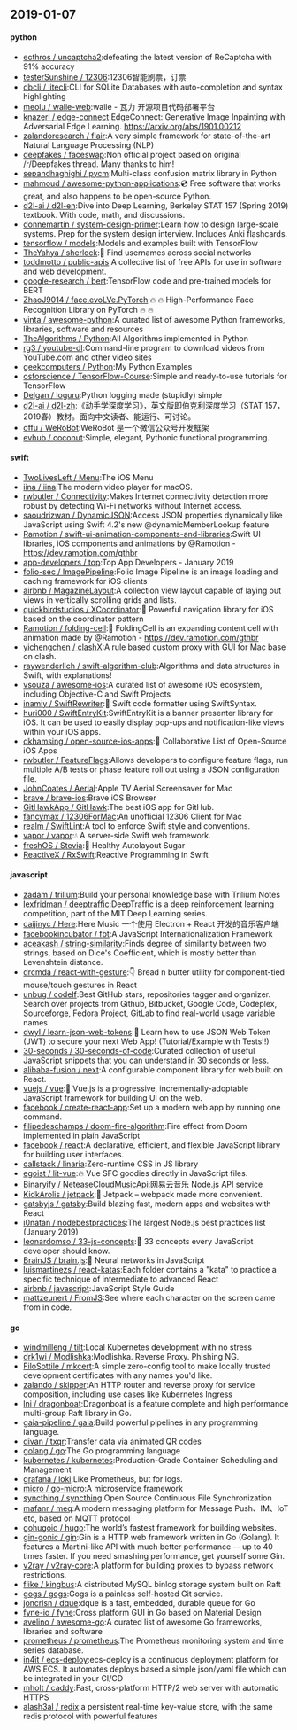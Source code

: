 ## 2019-01-07

#### python
* [ecthros / uncaptcha2](https://github.com/ecthros/uncaptcha2):defeating the latest version of ReCaptcha with 91% accuracy
* [testerSunshine / 12306](https://github.com/testerSunshine/12306):12306智能刷票，订票
* [dbcli / litecli](https://github.com/dbcli/litecli):CLI for SQLite Databases with auto-completion and syntax highlighting
* [meolu / walle-web](https://github.com/meolu/walle-web):walle - 瓦力 开源项目代码部署平台
* [knazeri / edge-connect](https://github.com/knazeri/edge-connect):EdgeConnect: Generative Image Inpainting with Adversarial Edge Learning. https://arxiv.org/abs/1901.00212
* [zalandoresearch / flair](https://github.com/zalandoresearch/flair):A very simple framework for state-of-the-art Natural Language Processing (NLP)
* [deepfakes / faceswap](https://github.com/deepfakes/faceswap):Non official project based on original /r/Deepfakes thread. Many thanks to him!
* [sepandhaghighi / pycm](https://github.com/sepandhaghighi/pycm):Multi-class confusion matrix library in Python
* [mahmoud / awesome-python-applications](https://github.com/mahmoud/awesome-python-applications):💿
Free software that works great, and also happens to be open-source Python.
* [d2l-ai / d2l-en](https://github.com/d2l-ai/d2l-en):Dive into Deep Learning, Berkeley STAT 157 (Spring 2019) textbook. With code, math, and discussions.
* [donnemartin / system-design-primer](https://github.com/donnemartin/system-design-primer):Learn how to design large-scale systems. Prep for the system design interview. Includes Anki flashcards.
* [tensorflow / models](https://github.com/tensorflow/models):Models and examples built with TensorFlow
* [TheYahya / sherlock](https://github.com/TheYahya/sherlock):🔎
Find usernames across social networks
* [toddmotto / public-apis](https://github.com/toddmotto/public-apis):A collective list of free APIs for use in software and web development.
* [google-research / bert](https://github.com/google-research/bert):TensorFlow code and pre-trained models for BERT
* [ZhaoJ9014 / face.evoLVe.PyTorch](https://github.com/ZhaoJ9014/face.evoLVe.PyTorch):🔥
🔥
High-Performance Face Recognition Library on PyTorch
🔥
🔥
* [vinta / awesome-python](https://github.com/vinta/awesome-python):A curated list of awesome Python frameworks, libraries, software and resources
* [TheAlgorithms / Python](https://github.com/TheAlgorithms/Python):All Algorithms implemented in Python
* [rg3 / youtube-dl](https://github.com/rg3/youtube-dl):Command-line program to download videos from YouTube.com and other video sites
* [geekcomputers / Python](https://github.com/geekcomputers/Python):My Python Examples
* [osforscience / TensorFlow-Course](https://github.com/osforscience/TensorFlow-Course):Simple and ready-to-use tutorials for TensorFlow
* [Delgan / loguru](https://github.com/Delgan/loguru):Python logging made (stupidly) simple
* [d2l-ai / d2l-zh](https://github.com/d2l-ai/d2l-zh):《动手学深度学习》，英文版即伯克利深度学习（STAT 157，2019春）教材。面向中文读者、能运行、可讨论。
* [offu / WeRoBot](https://github.com/offu/WeRoBot):WeRoBot 是一个微信公众号开发框架
* [evhub / coconut](https://github.com/evhub/coconut):Simple, elegant, Pythonic functional programming.

#### swift
* [TwoLivesLeft / Menu](https://github.com/TwoLivesLeft/Menu):The iOS Menu
* [iina / iina](https://github.com/iina/iina):The modern video player for macOS.
* [rwbutler / Connectivity](https://github.com/rwbutler/Connectivity):Makes Internet connectivity detection more robust by detecting Wi-Fi networks without Internet access.
* [saoudrizwan / DynamicJSON](https://github.com/saoudrizwan/DynamicJSON):Access JSON properties dynamically like JavaScript using Swift 4.2's new @dynamicMemberLookup feature
* [Ramotion / swift-ui-animation-components-and-libraries](https://github.com/Ramotion/swift-ui-animation-components-and-libraries):Swift UI libraries, iOS components and animations by @Ramotion - https://dev.ramotion.com/gthbr
* [app-developers / top](https://github.com/app-developers/top):Top App Developers - January 2019
* [folio-sec / ImagePipeline](https://github.com/folio-sec/ImagePipeline):Folio Image Pipeline is an image loading and caching framework for iOS clients
* [airbnb / MagazineLayout](https://github.com/airbnb/MagazineLayout):A collection view layout capable of laying out views in vertically scrolling grids and lists.
* [quickbirdstudios / XCoordinator](https://github.com/quickbirdstudios/XCoordinator):🎌
Powerful navigation library for iOS based on the coordinator pattern
* [Ramotion / folding-cell](https://github.com/Ramotion/folding-cell):📃
FoldingCell is an expanding content cell with animation made by @Ramotion - https://dev.ramotion.com/gthbr
* [yichengchen / clashX](https://github.com/yichengchen/clashX):A rule based custom proxy with GUI for Mac base on clash.
* [raywenderlich / swift-algorithm-club](https://github.com/raywenderlich/swift-algorithm-club):Algorithms and data structures in Swift, with explanations!
* [vsouza / awesome-ios](https://github.com/vsouza/awesome-ios):A curated list of awesome iOS ecosystem, including Objective-C and Swift Projects
* [inamiy / SwiftRewriter](https://github.com/inamiy/SwiftRewriter):📝
Swift code formatter using SwiftSyntax.
* [huri000 / SwiftEntryKit](https://github.com/huri000/SwiftEntryKit):SwiftEntryKit is a banner presenter library for iOS. It can be used to easily display pop-ups and notification-like views within your iOS apps.
* [dkhamsing / open-source-ios-apps](https://github.com/dkhamsing/open-source-ios-apps):📱
Collaborative List of Open-Source iOS Apps
* [rwbutler / FeatureFlags](https://github.com/rwbutler/FeatureFlags):Allows developers to configure feature flags, run multiple A/B tests or phase feature roll out using a JSON configuration file.
* [JohnCoates / Aerial](https://github.com/JohnCoates/Aerial):Apple TV Aerial Screensaver for Mac
* [brave / brave-ios](https://github.com/brave/brave-ios):Brave iOS Browser
* [GitHawkApp / GitHawk](https://github.com/GitHawkApp/GitHawk):The best iOS app for GitHub.
* [fancymax / 12306ForMac](https://github.com/fancymax/12306ForMac):An unofficial 12306 Client for Mac
* [realm / SwiftLint](https://github.com/realm/SwiftLint):A tool to enforce Swift style and conventions.
* [vapor / vapor](https://github.com/vapor/vapor):💧
A server-side Swift web framework.
* [freshOS / Stevia](https://github.com/freshOS/Stevia):🍃
Healthy Autolayout Sugar
* [ReactiveX / RxSwift](https://github.com/ReactiveX/RxSwift):Reactive Programming in Swift

#### javascript
* [zadam / trilium](https://github.com/zadam/trilium):Build your personal knowledge base with Trilium Notes
* [lexfridman / deeptraffic](https://github.com/lexfridman/deeptraffic):DeepTraffic is a deep reinforcement learning competition, part of the MIT Deep Learning series.
* [caijinyc / Here](https://github.com/caijinyc/Here):Here Music 一个使用 Electron + React 开发的音乐客户端
* [facebookincubator / fbt](https://github.com/facebookincubator/fbt):A JavaScript Internationalization Framework
* [aceakash / string-similarity](https://github.com/aceakash/string-similarity):Finds degree of similarity between two strings, based on Dice's Coefficient, which is mostly better than Levenshtein distance.
* [drcmda / react-with-gesture](https://github.com/drcmda/react-with-gesture):👇
Bread n butter utility for component-tied mouse/touch gestures in React
* [unbug / codelf](https://github.com/unbug/codelf):Best GitHub stars, repositories tagger and organizer. Search over projects from Github, Bitbucket, Google Code, Codeplex, Sourceforge, Fedora Project, GitLab to find real-world usage variable names
* [dwyl / learn-json-web-tokens](https://github.com/dwyl/learn-json-web-tokens):🔐
Learn how to use JSON Web Token (JWT) to secure your next Web App! (Tutorial/Example with Tests!!)
* [30-seconds / 30-seconds-of-code](https://github.com/30-seconds/30-seconds-of-code):Curated collection of useful JavaScript snippets that you can understand in 30 seconds or less.
* [alibaba-fusion / next](https://github.com/alibaba-fusion/next):A configurable component library for web built on React.
* [vuejs / vue](https://github.com/vuejs/vue):🖖
Vue.js is a progressive, incrementally-adoptable JavaScript framework for building UI on the web.
* [facebook / create-react-app](https://github.com/facebook/create-react-app):Set up a modern web app by running one command.
* [filipedeschamps / doom-fire-algorithm](https://github.com/filipedeschamps/doom-fire-algorithm):Fire effect from Doom implemented in plain JavaScript
* [facebook / react](https://github.com/facebook/react):A declarative, efficient, and flexible JavaScript library for building user interfaces.
* [callstack / linaria](https://github.com/callstack/linaria):Zero-runtime CSS in JS library
* [egoist / lit-vue](https://github.com/egoist/lit-vue):🔥
Vue SFC goodies directly in JavaScript files.
* [Binaryify / NeteaseCloudMusicApi](https://github.com/Binaryify/NeteaseCloudMusicApi):网易云音乐 Node.js API service
* [KidkArolis / jetpack](https://github.com/KidkArolis/jetpack):🚀
Jetpack – webpack made more convenient.
* [gatsbyjs / gatsby](https://github.com/gatsbyjs/gatsby):Build blazing fast, modern apps and websites with React
* [i0natan / nodebestpractices](https://github.com/i0natan/nodebestpractices):The largest Node.js best practices list (January 2019)
* [leonardomso / 33-js-concepts](https://github.com/leonardomso/33-js-concepts):📜
33 concepts every JavaScript developer should know.
* [BrainJS / brain.js](https://github.com/BrainJS/brain.js):🤖
Neural networks in JavaScript
* [luismartinezs / react-katas](https://github.com/luismartinezs/react-katas):Each folder contains a "kata" to practice a specific technique of intermediate to advanced React
* [airbnb / javascript](https://github.com/airbnb/javascript):JavaScript Style Guide
* [mattzeunert / FromJS](https://github.com/mattzeunert/FromJS):See where each character on the screen came from in code.

#### go
* [windmilleng / tilt](https://github.com/windmilleng/tilt):Local Kubernetes development with no stress
* [drk1wi / Modlishka](https://github.com/drk1wi/Modlishka):Modlishka. Reverse Proxy. Phishing NG.
* [FiloSottile / mkcert](https://github.com/FiloSottile/mkcert):A simple zero-config tool to make locally trusted development certificates with any names you'd like.
* [zalando / skipper](https://github.com/zalando/skipper):An HTTP router and reverse proxy for service composition, including use cases like Kubernetes Ingress
* [lni / dragonboat](https://github.com/lni/dragonboat):Dragonboat is a feature complete and high performance multi-group Raft library in Go.
* [gaia-pipeline / gaia](https://github.com/gaia-pipeline/gaia):Build powerful pipelines in any programming language.
* [divan / txqr](https://github.com/divan/txqr):Transfer data via animated QR codes
* [golang / go](https://github.com/golang/go):The Go programming language
* [kubernetes / kubernetes](https://github.com/kubernetes/kubernetes):Production-Grade Container Scheduling and Management
* [grafana / loki](https://github.com/grafana/loki):Like Prometheus, but for logs.
* [micro / go-micro](https://github.com/micro/go-micro):A microservice framework
* [syncthing / syncthing](https://github.com/syncthing/syncthing):Open Source Continuous File Synchronization
* [mafanr / meq](https://github.com/mafanr/meq):A modern messaging platform for Message Push、IM、IoT etc, based on MQTT protocol
* [gohugoio / hugo](https://github.com/gohugoio/hugo):The world’s fastest framework for building websites.
* [gin-gonic / gin](https://github.com/gin-gonic/gin):Gin is a HTTP web framework written in Go (Golang). It features a Martini-like API with much better performance -- up to 40 times faster. If you need smashing performance, get yourself some Gin.
* [v2ray / v2ray-core](https://github.com/v2ray/v2ray-core):A platform for building proxies to bypass network restrictions.
* [flike / kingbus](https://github.com/flike/kingbus):A distributed MySQL binlog storage system built on Raft
* [gogs / gogs](https://github.com/gogs/gogs):Gogs is a painless self-hosted Git service.
* [joncrlsn / dque](https://github.com/joncrlsn/dque):dque is a fast, embedded, durable queue for Go
* [fyne-io / fyne](https://github.com/fyne-io/fyne):Cross platform GUI in Go based on Material Design
* [avelino / awesome-go](https://github.com/avelino/awesome-go):A curated list of awesome Go frameworks, libraries and software
* [prometheus / prometheus](https://github.com/prometheus/prometheus):The Prometheus monitoring system and time series database.
* [in4it / ecs-deploy](https://github.com/in4it/ecs-deploy):ecs-deploy is a continuous deployment platform for AWS ECS. It automates deploys based a simple json/yaml file which can be integrated in your CI/CD
* [mholt / caddy](https://github.com/mholt/caddy):Fast, cross-platform HTTP/2 web server with automatic HTTPS
* [alash3al / redix](https://github.com/alash3al/redix):a persistent real-time key-value store, with the same redis protocol with powerful features
